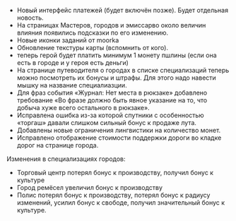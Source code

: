 


- Новый интерфейс платежей (будет включён позже). Будет отдельная новость.
- На страницах Мастеров, городов и эмиссарво около величин влияния появились подсказки по его изменению.
- Новые иконки заданий от moorka
- Обновление текстуры карты (вспомнить от кого).
- теперь герой будет платить минимум 1 монету пшлины (если она есть в городе и у героя есть деньги)
- На странице путеводителя о городах в списке специализаций теперь можно посмотреть их бонусы и штрафы. Для этого надо навести мышку на название специалиазции.
- Для фраз события «Журнал: Нет места в рюкзаке» добавлено требование «Во фразе должно быть явное указание на то, что добыча хуже всего остального в рюкзаке».
- Исправлена ошибка из-за которой спутники с особенностью «торгаш» давали слишком сильный бонус к продаже лута.
- Добавлены новые ограничения лингвистики на количество монет.
- Исправлено отображение стоимости поддержки дороги во кладке дорог на странице города.

Изменения в специализациях городов:

- Торговый центр потерял бонус к производству, получил бонус к культуре
- Город ремёсел увеличил бонус к производству
- Полис потерял бонус к производству, потерял бонус к радиусу изменений, усилил бонус к свободе, получил значительный бонус к культуре.
